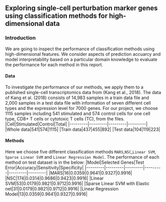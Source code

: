 ## Exploring single-cell perturbation marker genes using classification methods for high-dimensional data

### Introduction
We are going to inspect the performance of classification methods using high-dimensional features.
We consider aspects of prediction accuarcy and model interpretability based on a particular domain knowledge to
evaluate the performance for each method in this report.

#### Data
To investigate the performance of our methods, we apply them to a published single-cell transcriptomics data
from (Kang et al., 2018). The data of Kang et al. (2018) consists of 14,983 samples in a train data file and 2,000
samples in a test data file with information of seven different cell types and the expression level for 7000 genes.
For our project, we choose 1115 samples including 541 stimulated and 574 control cells for one cell type, CD8+ T
cells or cytotoxic T cells (TC), from the files.
|Cell|Stimulated|Control|Total|
|---------|---------|---------|---------|
|Whole data|541|574|1115|
|Train data|437|455|892|
|Test data|104|119|223|

#### Methods
Here we choose five different classification methods `MARS`,`NSC`,`Linear SVM`, `Sparse Linear SVM` and `Linear Regression Model`.
The performance of each method on test dataset is in the below:
|Model|Selected Genes|Test Error|Accuracy|Sensitivity|Specificity|
|---------|---------|---------|---------|---------|---------|
|MARS|16|0.0359|0.9641|0.9327|0.9916|
|NSC|174|0.0314|0.9686|0.9423|0.9916|
|Linear SVM|53|0.0179|0.9821|0.9712|0.9916|
|Sparse Linear SVM with Elastic net|31|0.0179|0.9821|0.9712|0.9916|
|Linear Regression Model|13|0.0359|0.9641|0.9327|0.9916|
